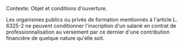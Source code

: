 Contexte: Objet et conditions d'ouverture.

Les organismes publics ou privés de formation mentionnés à l'article L. 6325-2 ne peuvent conditionner l'inscription d'un salarié en contrat de professionnalisation au versement par ce dernier d'une contribution financière de quelque nature qu'elle soit.